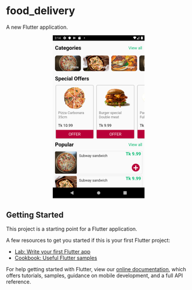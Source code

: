 # food_delivery

A new Flutter application.

<p align="center">
<img src="https://github.com/ashikmhs/food-delivery-app-ui-flutter/blob/main/screensort/Screenshot.png" width="250"  />
</p>

## Getting Started

This project is a starting point for a Flutter application.

A few resources to get you started if this is your first Flutter project:

- [Lab: Write your first Flutter app](https://flutter.dev/docs/get-started/codelab)
- [Cookbook: Useful Flutter samples](https://flutter.dev/docs/cookbook)

For help getting started with Flutter, view our
[online documentation](https://flutter.dev/docs), which offers tutorials,
samples, guidance on mobile development, and a full API reference.
